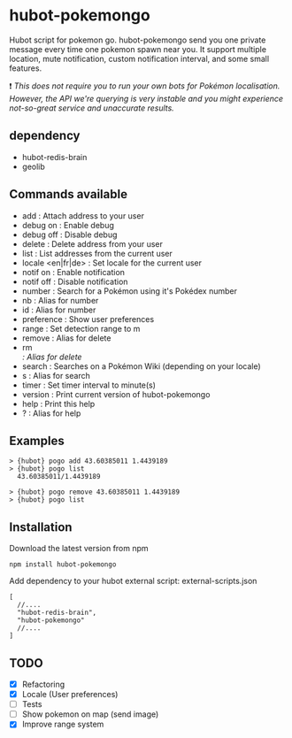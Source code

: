 # hubot-pokemongo

Hubot script for pokemon go.
hubot-pokemongo send you one private message every time one pokemon spawn near you.
It support multiple location, mute notification, custom notification interval, and some small features.

:exclamation: *This does not require you to run your own bots for Pokémon localisation. However, the API we're querying is very instable and you might experience not-so-great service and unaccurate results.*

## dependency

- hubot-redis-brain
- geolib

## Commands available

- add <lat> <long> : Attach address to your user
- debug on : Enable debug
- debug off : Disable debug
- delete <lat> <long> : Delete address from your user
- list : List addresses from the current user
- locale <en|fr|de> : Set locale for the current user
- notif on : Enable notification
- notif off : Disable notification
- number <number> : Search for a Pokémon using it's Pokédex number
- nb <number> : Alias for number
- id <number> : Alias for number
- preference : Show user preferences
- range <meters> : Set detection range to <meters>m
- remove <lat> <long> : Alias for delete
- rm <address> : Alias for delete
- search <query> : Searches on a Pokémon Wiki (depending on your locale)
- s <query> : Alias for search
- timer <minutes> : Set timer interval to <minutes> minute(s)
- version : Print current version of hubot-pokemongo
- help : Print this help
- ? : Alias for help

## Examples

```
> {hubot} pogo add 43.60385011 1.4439189
> {hubot} pogo list
  43.60385011/1.4439189

> {hubot} pogo remove 43.60385011 1.4439189
> {hubot} pogo list
```

## Installation

Download the latest version from npm

```
npm install hubot-pokemongo
```
Add dependency to your hubot external script:
external-scripts.json
```
[
  //....
  "hubot-redis-brain",
  "hubot-pokemongo"
  //....
]
```


## TODO

- [x] Refactoring
- [x] Locale (User preferences)
- [ ] Tests
- [ ] Show pokemon on map (send image)
- [x] Improve range system
